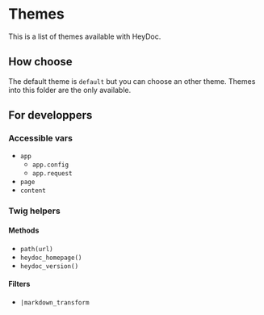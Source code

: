 # Themes

This is a list of themes available with HeyDoc.



## How choose

The default theme is `default` but you can choose an other theme. Themes into this folder are the only available.



## For developpers


### Accessible vars

* `app`
  * `app.config`
  * `app.request`
* `page`
* `content`



### Twig helpers

#### Methods

* `path(url)`
* `heydoc_homepage()`
* `heydoc_version()`

#### Filters

* `|markdown_transform`
